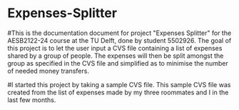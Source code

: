 # Expenses-Splitter
#This is the documentation document for project "Expenses Splitter" for the AESB2122-24 course at the TU Delft, done by student 5502926. The goal of this project is to let the user input a CVS file containing a list of expenses shared by a group of people. The expenses will then be split amongst the group as specified in the CVS file and simplified as to minimise the number of needed money transfers.


#I started this project by taking a sample CVS file. This sample CVS file was created from the list of expenses made by my three roommates and I in the last few months. 
